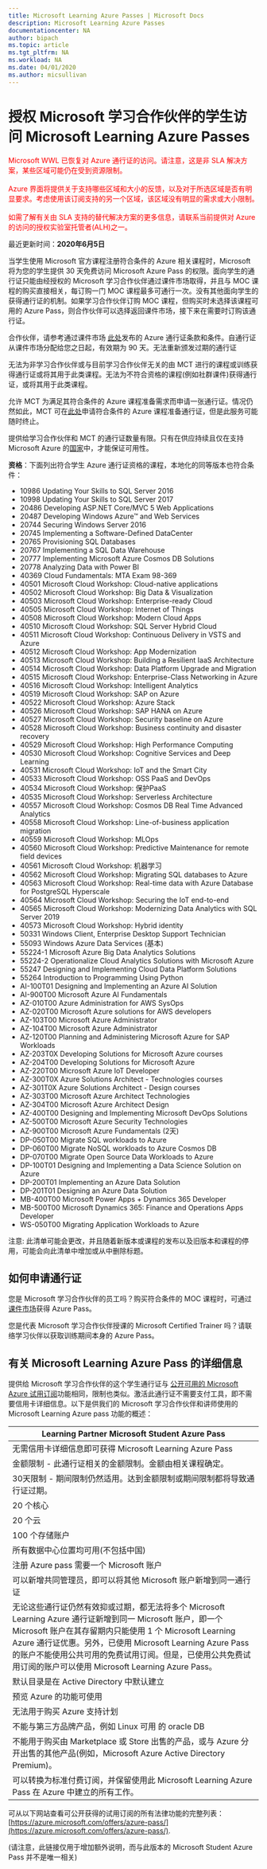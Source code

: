 ```yaml
---
title: Microsoft Learning Azure Passes | Microsoft Docs
description: Microsoft Learning Azure Passes
documentationcenter: NA
author: bipach
ms.topic: article
ms.tgt_pltfrm: NA
ms.workload: NA
ms.date: 04/01/2020
ms.author: micsullivan
---
```


# 授权 Microsoft 学习合作伙伴的学生访问 Microsoft Learning Azure Passes

<div style='color&#58; red;'><font color="red">Microsoft WWL 已恢复对 Azure 通行证的访问。请注意，这是非 SLA 解决方案，某些区域可能仍在受到资源限制。<br/> <br/> Azure 界面将提供关于支持哪些区域和大小的反馈，以及对于所选区域是否有明显要求。考虑使用该订阅支持的另一个区域，该区域没有明显的需求或大小限制。<br/> <br/>如需了解有关由 SLA 支持的替代解决方案的更多信息，请联系当前提供对 Azure 的访问的授权实验室托管者(ALH)之一。 </font> </div>

最近更新时间：**2020年6月5日**

当学生使用 Microsoft 官方课程注册符合条件的 Azure 相关课程时，Microsoft 将为您的学生提供 30 天免费访问 Microsoft Azure Pass 的权限。面向学生的通行证只能由经授权的 Microsoft 学习合作伙伴通过课件市场取得，并且与 MOC 课程的购买直接相关，每订购一门 MOC 课程最多可通行一次。没有其他面向学生的获得通行证的机制。如果学习合作伙伴订购 MOC 课程，但购买时未选择该课程可用的 Azure Pass，则合作伙伴可以选择返回课件市场，接下来在需要时订购该通行证。

合作伙伴，请参考通过课件市场 [此处](https://shop.courseware-marketplace.com/shop/en-GB/Content/TermsAndConditions)发布的 Azure 通行证条款和条件。自通行证从课件市场分配给您之日起，有效期为 90 天。无法重新颁发过期的通行证

无法为非学习合作伙伴或与目前学习合作伙伴无关的由 MCT 进行的课程或训练获得通行证或将其用于此类课程。无法为不符合资格的课程(例如社群课件)获得通行证，或将其用于此类课程。

允许 MCT 为满足其符合条件的 Azure 课程准备需求而申请一张通行证。情况仍然如此，MCT 可在[此处](https://vouchers.cloudapp.net/AzurePass/)申请符合条件的 Azure 课程准备通行证，但是此服务可能随时终止。

提供给学习合作伙伴和 MCT 的通行证数量有限。只有在供应持续且仅在支持 Microsoft Azure 的[国家](https://www.windowsazure.com/pricing/faq/)中，才能保证可用性。

**资格**：下面列出符合学生 Azure 通行证资格的课程，本地化的同等版本也符合条件：

- 10986 Updating Your Skills to SQL Server 2016
- 10998 Updating Your Skills to SQL Server 2017
- 20486 Developing ASP.NET Core/MVC 5 Web Applications
- 20487 Developing Windows Azure&trade; and Web Services
- 20744 Securing Windows Server 2016
- 20745 Implementing a Software-Defined DataCenter
- 20765 Provisioning SQL Databases
- 20767 Implementing a SQL Data Warehouse
- 20777 Implementing Microsoft Azure Cosmos DB Solutions
- 20778 Analyzing Data with Power BI
- 40369 Cloud Fundamentals: MTA Exam 98-369
- 40501 Microsoft Cloud Workshop: Cloud-native applications
- 40502 Microsoft Cloud Workshop: Big Data & Visualization
- 40503 Microsoft Cloud Workshop: Enterprise-ready Cloud
- 40505 Microsoft Cloud Workshop: Internet of Things
- 40508 Microsoft Cloud Workshop: Modern Cloud Apps
- 40510 Microsoft Cloud Workshop: SQL Server Hybrid Cloud
- 40511 Microsoft Cloud Workshop: Continuous Delivery in VSTS and Azure
- 40512 Microsoft Cloud Workshop: App Modernization
- 40513 Microsoft Cloud Workshop: Building a Resilient IaaS Architecture
- 40514 Microsoft Cloud Workshop: Data Platform Upgrade and Migration
- 40515 Microsoft Cloud Workshop: Enterprise-Class Networking in Azure
- 40516 Microsoft Cloud Workshop: Intelligent Analytics
- 40519 Microsoft Cloud Workshop: SAP on Azure
- 40522 Microsoft Cloud Workshop: Azure Stack
- 40526 Microsoft Cloud Workshop: SAP HANA on Azure
- 40527 Microsoft Cloud Workshop: Security baseline on Azure
- 40528 Microsoft Cloud Workshop: Business continuity and disaster recovery
- 40529 Microsoft Cloud Workshop: High Performance Computing
- 40530 Microsoft Cloud Workshop: Cognitive Services and Deep Learning
- 40531 Microsoft Cloud Workshop: IoT and the Smart City
- 40533 Microsoft Cloud Workshop: OSS PaaS and DevOps
- 40534 Microsoft Cloud Workshop: 保护PaaS
- 40535 Microsoft Cloud Workshop: Serverless Architecture
- 40557 Microsoft Cloud Workshop: Cosmos DB Real Time Advanced Analytics
- 40558 Microsoft Cloud Workshop: Line-of-business application migration
- 40559 Microsoft Cloud Workshop: MLOps
- 40560 Microsoft Cloud Workshop: Predictive Maintenance for remote field devices
- 40561 Microsoft Cloud Workshop: 机器学习
- 40562 Microsoft Cloud Workshop: Migrating SQL databases to Azure
- 40563 Microsoft Cloud Workshop: Real-time data with Azure Database for PostgreSQL Hyperscale
- 40564 Microsoft Cloud Workshop: Securing the IoT end-to-end
- 40565 Microsoft Cloud Workshop: Modernizing Data Analytics with SQL Server 2019
- 40573 Microsoft Cloud Workshop: Hybrid identity
- 50331 Windows Client, Enterprise Desktop Support Technician
- 55093 Windows Azure Data Services (基本)
- 55224-1 Microsoft Azure Big Data Analytics Solutions
- 55224-2 Operationalize Cloud Analytics Solutions with Microsoft Azure
- 55247 Designing and Implementing Cloud Data Platform Solutions
- 55264 Introduction to Programming Using Python
- AI-100T01 Designing and Implementing an Azure AI Solution
- AI-900T00 Microsoft Azure AI Fundamentals
- AZ-010T00 Azure Administration for AWS SysOps
- AZ-020T00 Microsoft Azure solutions for AWS developers
- AZ-103T00 Microsoft Azure Administrator
- AZ-104T00 Microsoft Azure Administrator
- AZ-120T00 Planning and Administering Microsoft Azure for SAP Workloads
- AZ-203T0X Developing Solutions for Microsoft Azure courses
- AZ-204T00 Developing Solutions for Microsoft Azure
- AZ-220T00 Microsoft Azure IoT Developer
- AZ-300T0X Azure Solutions Architect - Technologies courses
- AZ-301T0X Azure Solutions Architect - Design courses
- AZ-303T00 Microsoft Azure Architect Technologies
- AZ-304T00 Microsoft Azure Architect Design
- AZ-400T00 Designing and Implementing Microsoft DevOps Solutions
- AZ-500T00 Microsoft Azure Security Technologies
- AZ-900T00 Microsoft Azure Fundamentals (2天)
- DP-050T00 Migrate SQL workloads to Azure
- DP-060T00 Migrate NoSQL workloads to Azure Cosmos DB
- DP-070T00 Migrate Open Source Data Workloads to Azure
- DP-100T01 Designing and Implementing a Data Science Solution on Azure
- DP-200T01 Implementing an Azure Data Solution
- DP-201T01 Designing an Azure Data Solution
- MB-400T00 Microsoft Power Apps + Dynamics 365 Developer
- MB-500T00 Microsoft Dynamics 365: Finance and Operations Apps Developer
- WS-050T00 Migrating Application Workloads to Azure

注意: 此清单可能会更改，并且随着新版本或课程的发布以及旧版本和课程的停用，可能会向此清单中增加或从中删除标题。

## 如何申请通行证

您是 Microsoft 学习合作伙伴的员工吗？购买符合条件的 MOC 课程时，可通过 [课件市场](https://shop.courseware-marketplace.com/)获得 Azure Pass。

您是代表 Microsoft 学习合作伙伴授课的  Microsoft Certified Trainer 吗？请联络学习伙伴以获取训练期间本身的 Azure Pass。

## 有关 Microsoft Learning Azure Pass 的详细信息

提供给 Microsoft 学习合作伙伴的这个学生通行证与 [公开可用的 Microsoft Azure 试用订阅](https://azure.microsoft.com/pricing/free-trial/)功能相同，限制也类似。激活此通行证不需要支付工具，即不需要信用卡详细信息。以下是供我们的 Microsoft 学习合作伙伴和讲师使用的 Microsoft Learning Azure pass 功能的概述：

| Learning Partner Microsoft Student Azure Pass |
| --- |
| 无需信用卡详细信息即可获得 Microsoft Learning Azure Pass |
| 金额限制 - 此通行证相关的金额限制。金额由相关课程确定。|
| 30天限制 - 期间限制仍然适用。达到金额限制或期间限制都将导致通行证过期。|
| 20 个核心 |
| 20 个云 |
| 100 个存储账户 |
| 所有数据中心位置均可用(不包括中国)|
| 注册 Azure pass 需要一个 Microsoft 账户 |
| 可以新增共同管理员，即可以将其他 Microsoft 账户新增到同一通行证|
| 无论这些通行证仍然有效抑或过期，都无法将多个 Microsoft Learning Azure 通行证新增到同一 Microsoft 账户，即一个 Microsoft 账户在其存留期内只能使用 1 个 Microsoft Learning Azure 通行证优惠。另外，已使用 Microsoft Learning Azure Pass 的账户不能使用公共可用的免费试用订阅。但是，已使用公共免费试用订阅的账户可以使用 Microsoft Learning Azure Pass。|
| 默认目录是在 Active Directory 中默认建立 |
| 预览 Azure 的功能可使用 |
| 无法用于购买 Azure 支持计划 |
| 不能与第三方品牌产品，例如 Linux 可用 的 oracle DB |
| 不能用于购买由 Marketplace 或 Store 出售的产品，或与 Azure 分开出售的其他产品(例如，Microsoft Azure Active Directory Premium)。|
| 可以转换为标准付费订阅，并保留使用此 Microsoft Learning Azure Pass 在 Azure 中建立的所有工作。|

可从以下网站查看可公开获得的试用订阅的所有法律功能的完整列表：[https://azure.microsoft.com/offers/azure-pass/](https://azure.microsoft.com/offers/azure-pass/).

(请注意，此链接仅用于增加额外说明，而与此版本的 Microsoft Student Azure Pass 并不是唯一相关)
